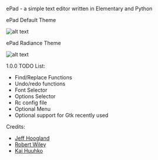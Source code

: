 ePad - a simple text editor written in Elementary and Python

ePad Default Theme

![alt text](http://www.jeffhoogland.com/wp-content/uploads/2010/10/Selection_127.png "ePad Default theme")

ePad Radiance Theme

![alt text](http://i.imgur.com/fWF1vEI.png "ePad Radiance Theme")

1.0.0 TODO List:
- Find/Replace Functions
- Undo/redo functions
- Font Selector
- Options Selector
- Rc config file
- Optional Menu
- Optional support for Gtk recently used

Credits: 
- [Jeff Hoogland](http://www.jeffhoogland.com/)
- [Robert Wiley](https://github.com/rbtylee)
- [Kai Huuhko](https://github.com/kaihu)
